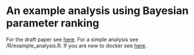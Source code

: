 # An example analysis using Bayesian parameter ranking

For the draft paper see [here](https://chumbleycode.github.io/docs/papers_reports/fcr_apa.pdf).
For a simple analysis see /R/example_analysis.R.
If you are new to docker see [here](https://chumbleycode.github.io/fco_docker.html).
